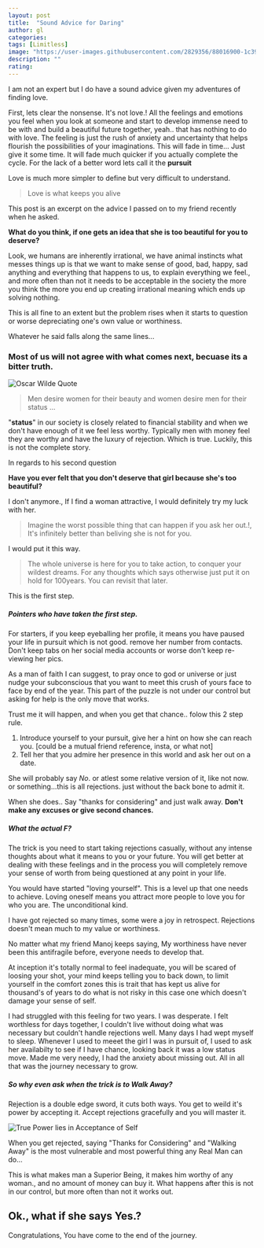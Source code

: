 ```yaml
---
layout: post
title:  "Sound Advice for Daring"
author: gl
categories:
tags: [Limitless]
image: "https://user-images.githubusercontent.com/2829356/88016900-1c390380-cb42-11ea-852f-c8238bac40c5.png"
description: ""
rating: 
---
```


I am not an expert but I do have a sound advice given my adventures of finding love.

First, lets clear the nonsense. It's not love.!
All the feelings and emotions you feel when you look at someone and start to develop immense need to be with and build a beautiful future together, yeah.. that has nothing to do with love.
The feeling is just the rush of anxiety and uncertainty that helps flourish the possibilities of your imaginations.
This will fade in time... Just give it some time. It will fade much quicker if you actually complete the cycle.
For the lack of a better word lets call it the **pursuit**

Love is much more simpler to define but very difficult to understand.
> Love is what keeps you alive

This post is an excerpt on the advice I passed on to my friend recently when he asked.

**What do you think, if one gets an idea that she is too beautiful for you to deserve?**

Look, we humans are inherently irrational, we have animal instincts what messes things up is that we want to make sense of good, bad, happy, sad anything and everything that happens to us, to explain everything we feel., and more often than not it needs to be acceptable in the society the more you think the more you end up creating irrational meaning which ends up solving nothing.

This is all fine to an extent but the problem rises when it starts to question or worse depreciating one's own value or worthiness.

Whatever he said falls along the same lines...

### Most of us will not agree with what comes next, becuase its a bitter truth.

![Oscar Wilde Quote](https://user-images.githubusercontent.com/2829356/88017956-5f947180-cb44-11ea-8026-ba013389cad1.png)

> Men desire women for their beauty and women desire men for their status ...

"**status**" in our society is closely related to financial stability and when we don't have enough of it we feel less worthy. Typically men with money feel they are worthy and have the luxury of rejection.
Which is true.
Luckily, this is not the complete story.

In regards to his second question

**Have you ever felt that you don't deserve that girl because she's too beautiful?**

I don't anymore., If I find a woman attractive, I would definitely try my luck with her.

> Imagine the worst possible thing that can happen if you ask her out.!, It's infinitely better than beliving she is not for you.

I would put it this way.

>The whole universe is here for you to take action, to conquer your wildest dreams. For any thoughts which says otherwise just put it on hold for 100years. You can revisit that later.

This is the first step.

##### Pointers who have taken the first step.
For starters,
if you keep eyeballing her profile, it means you have paused your life in pursuit which is not good. remove her number from contacts. Don't keep tabs on her social media accounts or worse don't keep re-viewing her pics.

As a man of faith I can suggest, to pray once to god or universe or just nudge your subconscious that you want to meet this crush of yours face to face by end of the year. This part of the puzzle is not under our control but asking for help is the only move that works.

Trust me it will happen, and when you get that chance.. folow this 2 step rule.

1. Introduce yourself to your pursuit, give her a hint on how she can reach you. [could be a mutual friend reference, insta, or what not]
2. Tell her that you admire her presence in this world and ask her out on a date.

She will probably say *No*. or atlest some relative version of it, like not now. or something...this is all rejections. just without the back bone to admit it.

When she does.. Say "thanks for considering" and just walk away. **Don't make any excuses or give second chances.**

##### What the actual F?
The trick is you need to start taking rejections casually, without any intense thoughts about what it means to you or your future. You will get better at dealing with these feelings and in the process you will completely remove your sense of worth from being questioned at any point in your life.

You would have started "loving yourself". This is a level up that one needs to achieve. Loving oneself means you attract more people to love you for who you are.
The unconditional kind.

I have got rejected so many times, some were a joy in retrospect. Rejections doesn't mean much to my value or worthiness.

No matter what my friend Manoj keeps saying, My worthiness have never been this antifragile before, everyone needs to develop that.

At inception it's totally normal to feel inadequate, you will be scared of loosing your shot, your mind keeps telling you to back down, to limit yourself in the comfort zones this is trait that has kept us alive for thousand's of years to do what is not risky in this case one which doesn't damage your sense of self.

I had struggled with this feeling for two years. I was desperate. I felt worthless for days together, I couldn't live without doing what was necessary but couldn't handle rejections well.
Many days I had wept myself to sleep. Whenever I used to meeet the girl I was in pursuit of, I used to ask her availabilty to see if I have chance, looking back it was a low status move. Made me very needy, I had the anxiety about missing out. All in all that was the journey necessary to grow.


##### So why even ask when the trick is to Walk Away?
Rejection is a double edge sword, it cuts both ways. You get to weild it's power by accepting it.
Accept rejections gracefully and you will master it.

![True Power lies in Acceptance of Self](https://thumbs.gfycat.com/AggressiveFeistyChamois-size_restricted.gif)

When you get rejected, saying "Thanks for Considering" and "Walking Away" is the most vulnerable and most powerful thing any Real Man can do...

This is what makes man a Superior Being, it makes him worthy of any woman., and no amount of money can buy it. What happens after this is not in our control, but more often than not it works out.


## Ok., what if she says Yes.?
Congratulations, You have come to the end of the journey.

